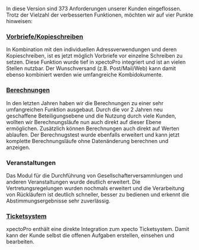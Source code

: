 In diese Version sind 373 Anforderungen unserer Kunden eingeflossen.
Trotz der Vielzahl der verbesserten Funktionen, möchten wir auf vier Punkte hinweisen:

### [Vorbriefe/Kopieschreiben](http://help.xpecto.de/Funktionen/Kopieschreiben)

In Kombination mit den individuellen Adressverwendungen und deren Kopieschreiben, ist es jetzt möglich Vorbriefe vor einzelne Schreiben zu setzen. Diese Funktion wurde tief in xpectoPro integriert und ist an vielen Stellen nutzbar. Der Wunschversand (z.B. Post/Mail/Web) kann damit ebenso kombiniert werden wie umfangreiche Kombidokumente.

### [Berechnungen](http://help.xpecto.de/Funktionen/Berechnungen)

In den letzten Jahren haben wir die Berechnungen zu einer sehr umfangreichen Funktion ausgebaut. Durch die vor 2 Jahren neu geschaffene Beteiligungsebene und die Nutzung durch viele Kunden, wollten wir Berechnungsläufe nun auch direkt auf dieser Ebene ermöglichen. Zusätzlich können Berechnungen auch direkt auf Werten ablaufen. Der Berechnugstest wurde ebenfalls erweitert und kann jetzt komplette Berechnungsläufe ohne Datenänderung berechnen und anzeigen.

### Veranstaltungen 

Das Modul für die Durchführung von Gesellschafterversammlungen und anderen Veranstaltungen wurde deutlich erweitert. Die Vertretungsregelungen wurden nochmals erweitert und die Verarbeitung von Rückläufern ist deutlich schneller, besser zu bedienen und erkennt die Abstimmungsergebnisse sehr zuverlässig.

### [Ticketsystem](http://help.xpecto.de/Funktionen/Ticketsystem)

xpectoPro enthält eine direkte Integration zum xpecto Ticketsystem. Damit kann der Kunde selbst die offenen Aufgaben erstellen, einsehen und bearbeiten. 
